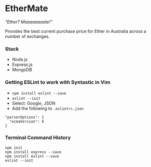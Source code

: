 # EtherMate
_"Ether? Maaaaaaaate!"_

Provides the best current purchase price for Ether in Australia across a number of exchanges.

### Stack
- Node.js
- Express.js
- MongoDB

### Getting ESLint to work with Syntastic in Vim
- `npm install eslint --save`
- `eslint --init`
- Select: Google, JSON
- Add the following to `.eslintrc.json`
```
"parserOptions": {
  "ecmaVersion": 6
}
```

### Terminal Command History
```
npm init
npm install express --save
npm install eslint --save
eslint --init
```
